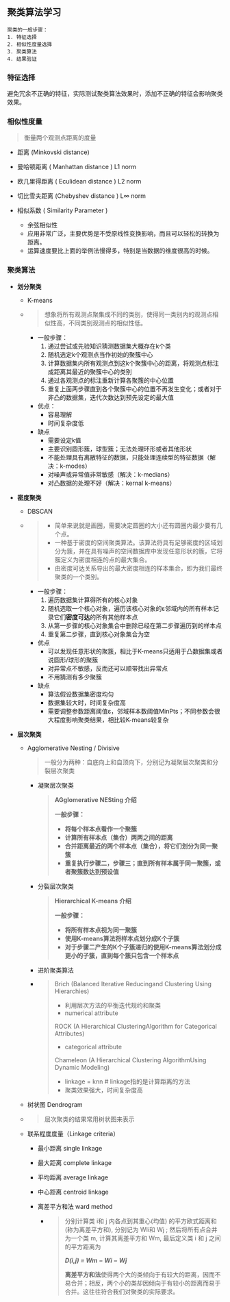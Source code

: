 ## 聚类算法学习

```
聚类的一般步骤：
1. 特征选择
2. 相似性度量选择
3. 聚类算法
4. 结果验证
```

### 特征选择

避免冗余不正确的特征，实际测试聚类算法效果时，添加不正确的特征会影响聚类效果。

### 相似性度量

> 衡量两个观测点距离的度量

-  距离 (Minkovski  distance)
  -  曼哈顿距离 ( Manhattan distance ) L1 norm
  -  欧几里得距离 ( Eculidean distance ) L2 norm
  -  切比雪夫距离 (Chebyshev distance ) L∞ norm


- 相似系数 ( Similarity Parameter )
  - 余弦相似性
  - 应用非常广泛，主要优势是不受原线性变换影响，而且可以轻松的转换为距离。
  - 运算速度要比上面的举例法慢得多，特别是当数据的维度很高的时候。

### 聚类算法

- **划分聚类**

  - K-means

  - > 想象将所有观测点聚集成不同的类别，使得同一类别内的观测点相似性高，不同类别观测点的相似性低。

    - 一般步骤：
      1. 通过尝试或先验知识猜测数据集大概存在k个类
      2. 随机选定k个观测点当作初始的聚簇中心
      3. 计算数据集内所有观测点到这k个聚簇中心的距离，将观测点标注成距离其最近的聚簇中心的类别
      4. 通过各观测点的标注重新计算各聚簇的中心位置
      5. 重复上面两步骤直到各个聚簇中心的位置不再发生变化；或者对于非凸的数据集，迭代次数达到预先设定的最大值
    - 优点：
      - 容易理解
      - 时间复杂度低
    - 缺点
      - 需要设定k值
      - 主要识别圆形簇，球型簇；无法处理环形或者其他形状
      - 不能处理具有离散特征的数据，只能处理连续型的特征数据（解决：k-modes）
      - 对噪声或异常值非常敏感（解决：k-medians）
      - 对凸数据的处理不好（解决：kernal k-means）

- **密度聚类**

  - DBSCAN

  - > - 简单来说就是画圈，需要决定圆圈的大小还有圆圈内最少要有几个点。
    > - 一种基于密度的空间聚类算法。该算法将具有足够密度的区域划分为簇，并在具有噪声的空间数据库中发现任意形状的簇，它将簇定义为密度相连的点的最大集合。
    > - 由密度可达关系导出的最大密度相连的样本集合，即为我们最终聚类的一个类别。

    - 一般步骤：
      1. 遍历数据集计算得所有的核心对象
      2. 随机选取一个核心对象，遍历该核心对象的ε邻域内的所有样本记录它们**密度可达**的所有其他样本点
      3. 从第一步骤的核心对象集合中删除已经在第二步骤遍历到的样本点
      4. 重复第二步骤，直到核心对象集合为空
    - 优点
      - 可以发现任意形状的聚簇，相比于K-means只适用于凸数据集或者说圆形/球形的聚簇
      - 对异常点不敏感，反而还可以顺带找出异常点
      - 不用猜测有多少聚簇
    - 缺点
      - 算法假设数据集密度均匀
      - 数据集较大时，时间复杂度高
      - 需要调整参数距离阈值ε，邻域样本数阈值MinPts；不同参数会很大程度影响聚类结果，相比较K-means较复杂

- **层次聚类**

  - Agglomerative Nesting / Divisive

    > 一般分为两种：自底向上和自顶向下，分别记为凝聚层次聚类和分裂层次聚类

    - 凝聚层次聚类

      >  **AGglomerative NESting 介绍**
      >
      > **一般步骤：**
      >
      > - **将每个样本点看作一个聚簇**
      > - **计算所有样本点（集合）两两之间的距离**
      > - **合并距离最近的两个样本点（集合），将它们划分为同一聚簇**
      > - **重复执行步骤二，步骤三；直到所有样本属于同一聚簇，或者聚簇数达到预设值**

    - 分裂层次聚类

      > **Hierarchical K-means 介绍**
      >
      > **一般步骤：**
      >
      > - **将所有样本点视为同一聚簇**
      > - **使用K-means算法将样本点划分成K个子簇**
      > - **对于步骤二产生的K个子簇递归的使用K-means算法划分成更小的子簇，直到每个簇只包含一个样本点**

    - 进阶聚类算法

    - > Brich (Balanced Iterative Reducingand Clustering Using Hierarchies)
      >
      > - 利用层次方法的平衡迭代规约和聚类
      > - numerical attribute
      >
      > ROCK (A Hierarchical ClusteringAlgorithm for Categorical Attributes)
      >
      > - categorical attribute
      >
      > Chameleon (A Hierarchical Clustering AlgorithmUsing Dynamic Modeling)
      >
      > - linkage = knn  # linkage指的是计算距离的方法
      > - 聚类效果强大，时间复杂度高

  - 树状图 Dendrogram

  - > 层次聚类的结果常用树状图来表示

  - 联系程度度量（Linkage criteria）

    - 最小距离 single linkage

    - 最大距离 complete linkage

    - 平均距离 average linkage

    - 中心距离 centroid linkage

    - 离差平方和法 ward method

      - > 分别计算类 i和 j 内各点到其重心(均值) 的平方欧式距离和(称为离差平方和), 分别记为 WIi和 Wj ; 然后将所有点合并为一个类 m, 计算其离差平方和 Wm, 最后定义类 i 和 j 之间的平方距离为
        >
        > ***D(i,j) = Wm − Wi − Wj***
        >
        > **离差平方和法**使得两个大的类倾向于有较大的距离，因而不易合并；相反，两个小的类却因倾向于有较小的距离而易于合并。这往往符合我们对聚类的实际要求。